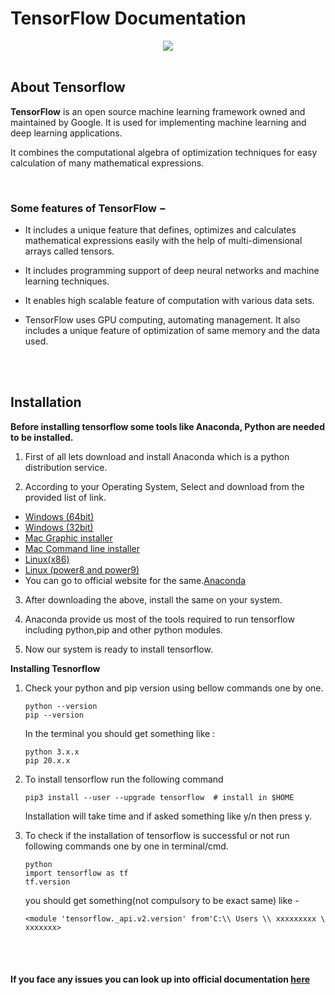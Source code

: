 # TensorFlow Documentation

<div align="center">
  <img src="https://www.tensorflow.org/images/tf_logo_horizontal.png"><br><br>
</div>

## About Tensorflow

**TensorFlow** is an open source machine learning framework owned and maintained
by Google. It is used for implementing machine learning and deep learning
applications.

It combines the computational algebra of optimization techniques for easy
calculation of many mathematical expressions.<br>

<br>

### Some features of TensorFlow −

- It includes a unique feature that defines, optimizes and calculates
  mathematical expressions easily with the help of multi-dimensional arrays
  called tensors.

- It includes programming support of deep neural networks and machine learning
  techniques.

- It enables high scalable feature of computation with various data sets.

- TensorFlow uses GPU computing, automating management. It also includes a
  unique feature of optimization of same memory and the data used.

<br>
<br>

## Installation

**Before installing tensorflow some tools like Anaconda, Python are needed to be
installed.**

1. First of all lets download and install Anaconda which is a python
   distribution service.

2. According to your Operating System, Select and download from the provided
   list of link.

- [ Windows (64bit) ](https://repo.anaconda.com/archive/Anaconda3-2020.07-Windows-x86_64.exe)
- [ Windows (32bit) ](https://repo.anaconda.com/archive/Anaconda3-2020.07-Windows-x86.exe)
- [Mac Graphic installer](https://repo.anaconda.com/archive/Anaconda3-2020.07-MacOSX-x86_64.pkg)
- [Mac Command line installer](https://repo.anaconda.com/archive/Anaconda3-2020.07-MacOSX-x86_64.sh)
- [Linux(x86)](https://repo.anaconda.com/archive/Anaconda3-2020.07-Linux-x86_64.sh)
- [Linux (power8 and power9)](https://repo.anaconda.com/archive/Anaconda3-2020.07-Linux-ppc64le.sh)
- You can go to official website for the
  same.[Anaconda](https://www.anaconda.com/products/individual)

3. After downloading the above, install the same on your system.

4. Anaconda provide us most of the tools required to run tensorflow including
   python,pip and other python modules.

5. Now our system is ready to install tensorflow.

**Installing Tesnorflow**

1.  Check your python and pip version using bellow commands one by one.

        python --version
        pip --version

    In the terminal you should get something like :

        python 3.x.x
        pip 20.x.x

2.  To install tensorflow run the following command

        pip3 install --user --upgrade tensorflow  # install in $HOME

    Installation will take time and if asked something like y/n then press y.

3.  To check if the installation of tensorflow is successful or not run
    following commands one by one in terminal/cmd.

        python
        import tensorflow as tf
        tf.version

    you should get something(not compulsory to be exact same) like -

        <module 'tensorflow._api.v2.version' from'C:\\ Users \\ xxxxxxxxx \ xxxxxxx>

<br>
<br>

#### If you face any issues you can look up into official documentation [here](https://www.tensorflow.org/install/pip)

